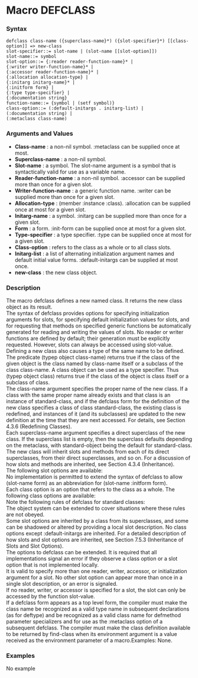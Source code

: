 <!-- Generated on 05/10/2020 by https://github.com/anto2oo/clhs-evolved -->

# Macro DEFCLASS

### Syntax
`defclass class-name ({superclass-name}*) ({slot-specifier}*) [[class-option]] => new-class`  
`slot-specifier::= slot-name | (slot-name [[slot-option]])`  
`slot-name::= symbol`  
`slot-option::= {:reader reader-function-name}* |`  
`{:writer writer-function-name}* |`  
`{:accessor reader-function-name}* |`  
`{:allocation allocation-type} |`  
`{:initarg initarg-name}* |`  
`{:initform form} |`  
`{:type type-specifier} |`  
`{:documentation string}`  
`function-name::= {symbol | (setf symbol)}`  
`class-option::= (:default-initargs . initarg-list) |`  
`(:documentation string) |`  
`(:metaclass class-name)`  


### Arguments and Values
- **Class-name** : a non-nil symbol. :metaclass can be supplied once at most.   
- **Superclass-name** : a non-nil symbol.   
- **Slot-name** : a symbol. The slot-name argument is a symbol that is syntactically valid for use as a variable name.   
- **Reader-function-name** : a non-nil symbol. :accessor can be supplied more than once for a given slot.   
- **Writer-function-name** : a generic function name. :writer can be supplied more than once for a given slot.   
- **Allocation-type** : (member :instance :class). :allocation can be supplied once at most for a given slot.   
- **Initarg-name** : a symbol. :initarg can be supplied more than once for a given slot.   
- **Form** : a form. :init-form can be supplied once at most for a given slot.   
- **Type-specifier** : a type specifier. :type can be supplied once at most for a given slot.   
- **Class-option** :  refers to the class as a whole or to all class slots.   
- **Initarg-list** : a list of alternating initialization argument names and default initial value forms. :default-initargs can be supplied at most once.   
- **new-class** : the new class object.   


### Description
The macro defclass defines a new named class. It returns the new class object as its result.  
The syntax of defclass provides options for specifying initialization arguments for slots, for specifying default initialization values for slots, and for requesting that methods on specified generic functions be automatically generated for reading and writing the values of slots. No reader or writer functions are defined by default; their generation must be explicitly requested. However, slots can always be accessed using slot-value.  
Defining a new class also causes a type of the same name to be defined. The predicate (typep object class-name) returns true if the class of the given object is the class named by class-name itself or a subclass of the class class-name. A class object can be used as a type specifier. Thus (typep object class) returns true if the class of the object is class itself or a subclass of class.  
The class-name argument specifies the proper name of the new class. If a class with the same proper name already exists and that class is an instance of standard-class, and if the defclass form for the definition of the new class specifies a class of class standard-class, the existing class is redefined, and instances of it (and its subclasses) are updated to the new definition at the time that they are next accessed. For details, see Section 4.3.6 (Redefining Classes).  
 Each superclass-name argument specifies a direct superclass of the new class. If the superclass list is empty, then the superclass defaults depending on the metaclass, with standard-object being the default for standard-class.  
The new class will inherit slots and methods from each of its direct superclasses, from their direct superclasses, and so on. For a discussion of how slots and methods are inherited, see Section 4.3.4 (Inheritance).  
 The following slot options are available:  
No implementation is permitted to extend the syntax of defclass to allow (slot-name form) as an abbreviation for (slot-name :initform form).  
Each class option is an option that refers to the class as a whole. The following class options are available:  
Note the following rules of defclass for standard classes:  
The object system can be extended to cover situations where these rules are not obeyed.  
Some slot options are inherited by a class from its superclasses, and some can be shadowed or altered by providing a local slot description. No class options except :default-initargs are inherited. For a detailed description of how slots and slot options are inherited, see Section 7.5.3 (Inheritance of Slots and Slot Options).  
The options to defclass can be extended. It is required that all implementations signal an error if they observe a class option or a slot option that is not implemented locally.  
It is valid to specify more than one reader, writer, accessor, or initialization argument for a slot. No other slot option can appear more than once in a single slot description, or an error is signaled.  
If no reader, writer, or accessor is specified for a slot, the slot can only be accessed by the function slot-value.  
       If a defclass form appears as a top level form, the compiler must make the class name be recognized as a valid type name in subsequent declarations (as for deftype) and be recognized as a valid class name for defmethod parameter specializers and for use as the :metaclass option of a subsequent defclass. The compiler must make the class definition available to be returned by find-class when its environment argument is a value received as the environment parameter of a macro.Examples: None.



### Examples
No example  

